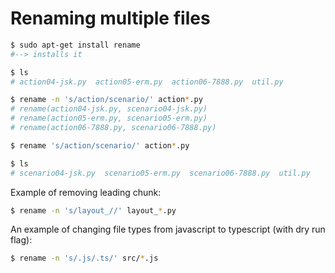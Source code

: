 # Renaming multiple files

``` sh
$ sudo apt-get install rename
#--> installs it

$ ls
# action04-jsk.py  action05-erm.py  action06-7888.py  util.py

$ rename -n 's/action/scenario/' action*.py
# rename(action04-jsk.py, scenario04-jsk.py)
# rename(action05-erm.py, scenario05-erm.py)
# rename(action06-7888.py, scenario06-7888.py)

$ rename 's/action/scenario/' action*.py

$ ls
# scenario04-jsk.py  scenario05-erm.py  scenario06-7888.py  util.py
```

Example of removing leading chunk:

``` sh
$ rename -n 's/layout_//' layout_*.py
```

An example of changing file types from javascript to typescript (with dry run flag):

```sh
$ rename -n 's/.js/.ts/' src/*.js
```

